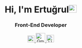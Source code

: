 <!--
**ertugrulevrensel/ertugrulevrensel** is a ✨ _special_ ✨ repository because its `README.md` (this file) appears on your GitHub profile.

Here are some ideas to get you started:

- 🔭 I’m currently working on ...
- 🌱 I’m currently learning ...
- 👯 I’m looking to collaborate on ...
- 🤔 I’m looking for help with ...
- 💬 Ask me about ...
- 📫 How to reach me: ...
- 😄 Pronouns: ...
- ⚡ Fun fact: ...
-->
<h1 align="center">Hi, I'm Ertuğrul<img src="https://media.giphy.com/media/hvRJCLFzcasrR4ia7z/giphy.gif" width="25px"></h1>
<h3 align="center">Front-End Developer</h3>
<div align="center" display="flex">
<a href="https://www.linkedin.com/in/ertugrulevrensel/">
 <img alt="Linkedin" width="22px" src="https://raw.githubusercontent.com/peterthehan/peterthehan/master/assets/linkedin.svg" />
</a>
<a href="mailto:ertugrulevrensel@gmail.com">
<img alt="Gmail" width="30px" src="https://raw.githubusercontent.com/jzsfkzm/color-icons-for-gmail/master/resources/Gmail-Icon.png" />
</a>
 <a href="https://medium.com/@ertugrulevrensel">
<img alt="Medium" width="24px" src="https://upload.wikimedia.org/wikipedia/commons/thumb/e/ec/Medium_logo_Monogram.svg/768px-Medium_logo_Monogram.svg.png" />
</a>
</div>

